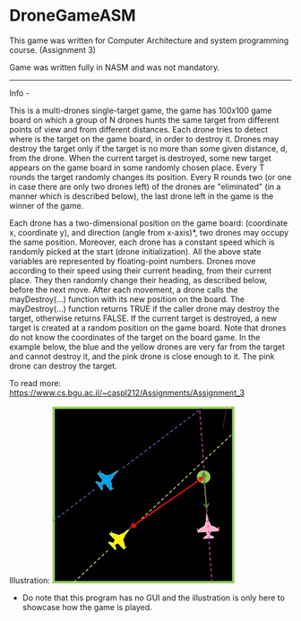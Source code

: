 # DroneGameASM

This game was written for Computer Architecture and system programming course. (Assignment 3)

Game was written fully in NASM and was not mandatory.

-----

Info -

This is a multi-drones single-target game, the game has 100x100 game board on which a group of N drones hunts the same target from different points of view and from different distances. Each drone tries to detect where is the target on the game board, in order to destroy it. Drones may destroy the target only if the target is no more than some given distance, d, from the drone. When the current target is destroyed, some new target appears on the game board in some randomly chosen place. Every T rounds the target randomly changes its position. Every R rounds two (or one in case there are only two drones left) of the drones are "eliminated" (in a manner which is described below), the last drone left in the game is the winner of the game.

Each drone has a two-dimensional position on the game board: (coordinate x, coordinate y), and direction (angle from x-axis)*, two drones may occupy the same position. Moreover, each drone has a constant speed which is randomly picked at the start (drone initialization). All the above state variables are represented by floating-point numbers. Drones move according to their speed using their current heading, from their current place. They then randomly change their heading, as described below, before the next move. After each movement, a drone calls the mayDestroy(…) function with its new position on the board. The mayDestroy(…) function returns TRUE if the caller drone may destroy the target, otherwise returns FALSE. If the current target is destroyed, a new target is created at a random position on the game board. Note that drones do not know the coordinates of the target on the board game. In the example below, the blue and the yellow drones are very far from the target and cannot destroy it, and the pink drone is close enough to it. The pink drone can destroy the target.

To read more:
https://www.cs.bgu.ac.il/~caspl212/Assignments/Assignment_3


Illustration:
![Screenshot](Ass3.png)


* Do note that this program has no GUI and the illustration is only here to showcase how the game is played.
